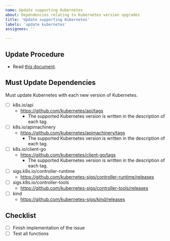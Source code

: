 ```yaml
---
name: Update supporting Kubernetes
about: Dependencies relating to Kubernetes version upgrades
title: 'Update supporting Kubernetes'
labels: 'update kubernetes'
assignees: ''

---
```


## Update Procedure

- Read [this document](https://github.com/topolvm/pie/blob/main/docs/maintenance.md).

## Must Update Dependencies

Must update Kubernetes with each new version of Kubernetes.

- [ ] k8s.io/api
  - https://github.com/kubernetes/api/tags
    - The supported Kubernetes version is written in the description of each tag.
- [ ] k8s.io/apimachinery
  - https://github.com/kubernetes/apimachinery/tags
    - The supported Kubernetes version is written in the description of each tag.
- [ ] k8s.io/client-go
  - https://github.com/kubernetes/client-go/tags
    - The supported Kubernetes version is written in the description of each tag.
- [ ] sigs.k8s.io/controller-runtime
  - https://github.com/kubernetes-sigs/controller-runtime/releases
- [ ] sigs.k8s.io/controller-tools
  - https://github.com/kubernetes-sigs/controller-tools/releases
- [ ] kind
  - https://github.com/kubernetes-sigs/kind/releases

## Checklist

- [ ] Finish implementation of the issue
- [ ] Test all functions
